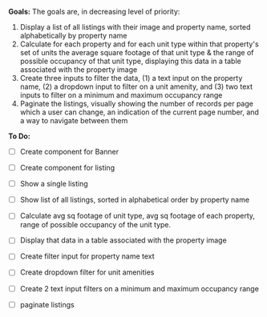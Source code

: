**Goals:**
The goals are, in decreasing level of priority:
1. Display a list of all listings with their image and property name, sorted alphabetically by property name
2. Calculate for each property and for each unit type within that property's set of units the average square footage of that unit type & the range of possible occupancy of that unit type, displaying this data in a table associated with the property image
3. Create three inputs to filter the data, (1) a text input on the property name, (2) a dropdown input to filter on a unit amenity, and (3) two text inputs to filter on a minimum and maximum occupancy range
4. Paginate the listings, visually showing the number of records per page which a user can change, an indication of the current page number, and a way to navigate between them

**To Do:**
- [ ] Create component for Banner
- [ ] Create component for listing
- [ ] Show a single listing
- [ ] Show list of all listings, sorted in alphabetical order by property name
- [ ] Calculate avg sq footage of unit type, avg sq footage of each property, range of possible occupancy of the unit type.
- [ ] Display that data in a table associated with the property image
- [ ] Create filter input for property name text
- [ ] Create dropdown filter for unit amenities
- [ ] Create 2 text input filters on a minimum and maximum occupancy range
- [ ] paginate listings

